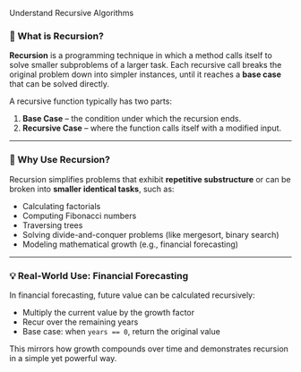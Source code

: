 Understand Recursive Algorithms

### 🔁 What is Recursion?

**Recursion** is a programming technique in which a method calls itself to solve smaller subproblems of a larger task. Each recursive call breaks the original problem down into simpler instances, until it reaches a **base case** that can be solved directly.

A recursive function typically has two parts:
1. **Base Case** – the condition under which the recursion ends.
2. **Recursive Case** – where the function calls itself with a modified input.

---

### 🧠 Why Use Recursion?

Recursion simplifies problems that exhibit **repetitive substructure** or can be broken into **smaller identical tasks**, such as:

- Calculating factorials
- Computing Fibonacci numbers
- Traversing trees
- Solving divide-and-conquer problems (like mergesort, binary search)
- Modeling mathematical growth (e.g., financial forecasting)

---

### 💡 Real-World Use: Financial Forecasting

In financial forecasting, future value can be calculated recursively:
- Multiply the current value by the growth factor
- Recur over the remaining years
- Base case: when `years == 0`, return the original value

This mirrors how growth compounds over time and demonstrates recursion in a simple yet powerful way.
